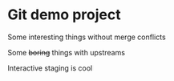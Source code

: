 # Git demo project

Some interesting things without merge conflicts

Some ~~boring~~ things with upstreams

Interactive staging is cool
